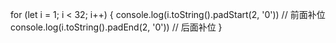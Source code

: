 for (let i = 1; i < 32; i++) {
  console.log(i.toString().padStart(2, '0'))  // 前面补位
  console.log(i.toString().padEnd(2, '0'))  // 后面补位
}